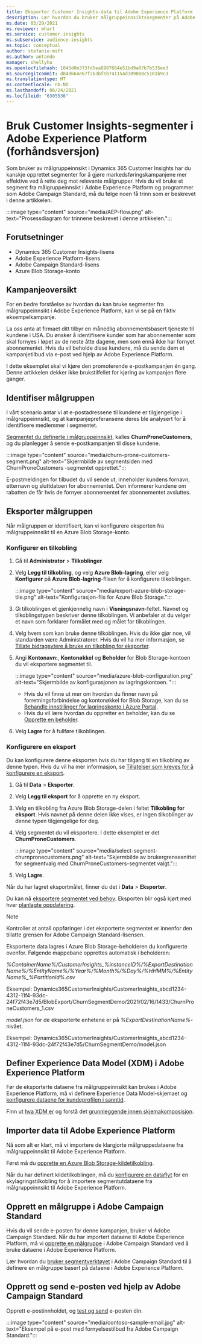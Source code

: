 ```yaml
---
title: Eksporter Customer Insights-data til Adobe Experience Platform
description: Lær hvordan du bruker målgruppeinnsiktssegmenter på Adobe Experience Platform.
ms.date: 03/29/2021
ms.reviewer: mhart
ms.service: customer-insights
ms.subservice: audience-insights
ms.topic: conceptual
author: stefanie-msft
ms.author: antando
manager: shellyha
ms.openlocfilehash: 1045d0e373fd5ea8987684e51bd9a07b7b535ee3
ms.sourcegitcommit: d84d664e67f263bfeb741154d309088c5101b9c3
ms.translationtype: HT
ms.contentlocale: nb-NO
ms.lasthandoff: 06/24/2021
ms.locfileid: "6305536"
---
```

# <a name="use-customer-insights-segments-in-adobe-experience-platform-preview"></a>Bruk Customer Insights-segmenter i Adobe Experience Platform (forhåndsversjon)

Som bruker av målgruppeinnsikt i Dynamics 365 Customer Insights har du kanskje opprettet segmenter for å gjøre markedsføringskampanjene mer effektive ved å rette deg mot relevante målgrupper. Hvis du vil bruke et segment fra målgruppeinnsikt i Adobe Experience Platform og programmer som Adobe Campaign Standard, må du følge noen få trinn som er beskrevet i denne artikkelen.

:::image type="content" source="media/AEP-flow.png" alt-text="Prosessdiagram for trinnene beskrevet i denne artikkelen.":::

## <a name="prerequisites"></a>Forutsetninger

-   Dynamics 365 Customer Insights-lisens
-   Adobe Experience Platform-lisens
-   Adobe Campaign Standard-lisens
-   Azure Blob Storage-konto

## <a name="campaign-overview"></a>Kampanjeoversikt

For en bedre forståelse av hvordan du kan bruke segmenter fra målgruppeinnsikt i Adobe Experience Platform, kan vi se på en fiktiv eksempelkampanje.

La oss anta at firmaet ditt tilbyr en månedlig abonnementsbasert tjeneste til kundene i USA. Du ønsker å identifisere kunder som har abonnementer som skal fornyes i løpet av de neste åtte dagene, men som ennå ikke har fornyet abonnementet. Hvis du vil beholde disse kundene, må du sende dem et kampanjetilbud via e-post ved hjelp av Adobe Experience Platform.

I dette eksemplet skal vi kjøre den promoterende e-postkampanjen én gang. Denne artikkelen dekker ikke brukstilfellet for kjøring av kampanjen flere ganger.

## <a name="identify-your-target-audience"></a>Identifiser målgruppen

I vårt scenario antar vi at e-postadressene til kundene er tilgjengelige i målgruppeinnsikt, og at kampanjepreferansene deres ble analysert for å identifisere medlemmer i segmentet.

[Segmentet du definerte i målgruppeinnsikt](segments.md), kalles **ChurnProneCustomers**, og du planlegger å sende e-postkampanjen til disse kundene.

:::image type="content" source="media/churn-prone-customers-segment.png" alt-text="Skjermbilde av segmentsiden med ChurnProneCustomers -segmentet opprettet.":::

E-postmeldingen for tilbudet du vil sende ut, inneholder kundens fornavn, etternavn og sluttdatoen for abonnementet. Den informerer kundene om rabatten de får hvis de fornyer abonnementet før abonnementet avsluttes.

## <a name="export-your-target-audience"></a>Eksporter målgruppen

Når målgruppen er identifisert, kan vi konfigurere eksporten fra målgruppeinnsikt til en Azure Blob Storage-konto.

### <a name="configure-a-connection"></a>Konfigurer en tilkobling

1. Gå til **Administrator** > **Tilkoblinger**.

1. Velg **Legg til tilkobling**, og velg **Azure Blob-lagring**, eller velg **Konfigurer** på **Azure Blob-lagring**-flisen for å konfigurere tilkoblingen.

   :::image type="content" source="media/export-azure-blob-storage-tile.png" alt-text="Konfigurasjon-flis for Azure Blob Storage."::: 

1. Gi tilkoblingen et gjenkjennelig navn i **Visningsnavn**-feltet. Navnet og tilkoblingstypen beskriver denne tilkoblingen. Vi anbefaler at du velger et navn som forklarer formålet med og målet for tilkoblingen.

1. Velg hvem som kan bruke denne tilkoblingen. Hvis du ikke gjør noe, vil standarden være Administratorer. Hvis du vil ha mer informasjon, se [Tillate bidragsytere å bruke en tilkobling for eksporter](connections.md#allow-contributors-to-use-a-connection-for-exports).

1. Angi **Kontonavn:**, **Kontonøkkel** og **Beholder** for Blob Storage-kontoen du vil eksportere segmentet til.  
      
   :::image type="content" source="media/azure-blob-configuration.png" alt-text="Skjermbilde av konfigurasjonen av lagringskontoen. "::: 
   
    - Hvis du vil finne ut mer om hvordan du finner navn på forretningsforbindelse og kontonøkkel for Blob Storage, kan du se [Behandle innstillinger for lagringskonto i Azure Portal](/azure/storage/common/storage-account-manage).
    - Hvis du vil lære hvordan du oppretter en beholder, kan du se [Opprette en beholder](/azure/storage/blobs/storage-quickstart-blobs-portal#create-a-container).

1. Velg **Lagre** for å fullføre tilkoblingen. 

### <a name="configure-an-export"></a>Konfigurere en eksport

Du kan konfigurere denne eksporten hvis du har tilgang til en tilkobling av denne typen. Hvis du vil ha mer informasjon, se [Tillatelser som kreves for å konfigurere en eksport](export-destinations.md#set-up-a-new-export).

1. Gå til **Data** > **Eksporter**.

1. Velg **Legg til eksport** for å opprette en ny eksport.

1. Velg en tilkobling fra Azure Blob Storage-delen i feltet **Tilkobling for eksport**. Hvis navnet på denne delen ikke vises, er ingen tilkoblinger av denne typen tilgjengelige for deg.

1. Velg segmentet du vil eksportere. I dette eksemplet er det **ChurnProneCustomers**.

   :::image type="content" source="media/select-segment-churnpronecustomers.png" alt-text="Skjermbilde av brukergrensesnittet for segmentvalg med ChurnProneCustomers-segmentet valgt.":::

1. Velg **Lagre**.

Når du har lagret eksportmålet, finner du det i **Data** > **Eksporter**.

Du kan nå [eksportere segmentet ved behov](export-destinations.md#run-exports-on-demand). Eksporten blir også kjørt med hver [planlagte oppdatering](system.md).

> [!NOTE]
> Kontroller at antall oppføringer i det eksporterte segmentet er innenfor den tillatte grensen for Adobe Campaign Standard-lisensen.

Eksporterte data lagres i Azure Blob Storage-beholderen du konfigurerte ovenfor. Følgende mappebane opprettes automatisk i beholderen:

*%ContainerName%/CustomerInsights_%instanceID%/%ExportDestinationName%/%EntityName%/%Year%/%Month%/%Day%/%HHMM%/%EntityName%_%PartitionId%.csv*

Eksempel: Dynamics365CustomerInsights/CustomerInsights_abcd1234-4312-11f4-93dc-24f72f43e7d5/BlobExport/ChurnSegmentDemo/2021/02/16/1433/ChurnProneCustomers_1.csv

*model.json* for de eksporterte enhetene er på *%ExportDestinationName%*-nivået.

Eksempel: Dynamics365CustomerInsights/CustomerInsights_abcd1234-4312-11f4-93dc-24f72f43e7d5/ChurnSegmentDemo/model.json

## <a name="define-experience-data-model-xdm-in-adobe-experience-platform"></a>Definer Experience Data Model (XDM) i Adobe Experience Platform

Før de eksporterte dataene fra målgruppeinnsikt kan brukes i Adobe Experience Platform, må vi definere Experience Data Model-skjemaet og [konfigurere dataene for kundeprofilen i sanntid](https://experienceleague.adobe.com/docs/experience-platform/profile/tutorials/dataset-configuration.html#tutorials).

Finn ut [hva XDM er](https://experienceleague.adobe.com/docs/experience-platform/xdm/home.html) og forstå det [grunnleggende innen skjemakomposisjon](https://experienceleague.adobe.com/docs/experience-platform/xdm/schema/composition.html#schema).

## <a name="import-data-into-adobe-experience-platform"></a>Importer data til Adobe Experience Platform

Nå som alt er klart, må vi importere de klargjorte målgruppedataene fra målgruppeinnsikt til Adobe Experience Platform.

Først må du [opprette en Azure Blob Storage-kildetilkobling](https://experienceleague.adobe.com/docs/experience-platform/sources/ui-tutorials/create/cloud-storage/blob.html#getting-started).    

Når du har definert kildetilkoblingen, må du [konfigurere en dataflyt](https://experienceleague.adobe.com/docs/experience-platform/sources/ui-tutorials/dataflow/cloud-storage.html#ui-tutorials) for en skylagringstilkobling for å importere segmentutdataene fra målgruppeinnsikt til Adobe Experience Platform.

## <a name="create-an-audience-in-adobe-campaign-standard"></a>Opprett en målgruppe i Adobe Campaign Standard

Hvis du vil sende e-posten for denne kampanjen, bruker vi Adobe Campaign Standard. Når du har importert dataene til Adobe Experience Platform, må vi [opprette en målgruppe](https://experienceleague.adobe.com/docs/campaign-standard/using/profiles-and-audiences/get-started-profiles-and-audiences.html#permission) i Adobe Campaign Standard ved å bruke dataene i Adobe Experience Platform.


Lær hvordan du [bruker segmentverktøyet](https://experienceleague.adobe.com/docs/campaign-standard/using/integrating-with-adobe-cloud/adobe-experience-platform/audience-destinations/aep-using-segment-builder.html) i Adobe Campaign Standard til å definere en målgruppe basert på dataene i Adobe Experience Platform.

## <a name="create-and-send-the-email-using-adobe-campaign-standard"></a>Opprett og send e-posten ved hjelp av Adobe Campaign Standard

Opprett e-postinnholdet, og [test og send](https://experienceleague.adobe.com/docs/campaign-standard/using/testing-and-sending/get-started-sending-messages.html#preparing-and-testing-messages) e-posten din.

:::image type="content" source="media/contoso-sample-email.jpg" alt-text="Eksempel på e-post med fornyelsestilbud fra Adobe Campaign Standard.":::
